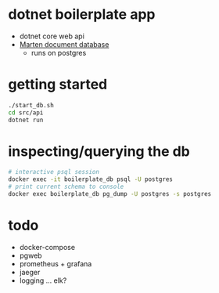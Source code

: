 # dotnet boilerplate app

- dotnet core web api
- [Marten document database](https://martendb.io/)
    - runs on postgres


# getting started
```sh
./start_db.sh
cd src/api
dotnet run
```


# inspecting/querying the db
```sh
# interactive psql session
docker exec -it boilerplate_db psql -U postgres
# print current schema to console
docker exec boilerplate_db pg_dump -U postgres -s postgres
```


# todo
- docker-compose
- pgweb
- prometheus + grafana
- jaeger
- logging ... elk?
